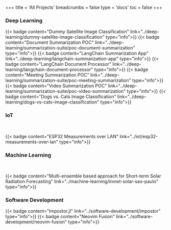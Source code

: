 +++
title = 'All Projects'
breadcrumbs = false
type = 'docs'
toc = false
+++

### Deep Learning

{{< badge content="Dummy Satellite Image Classification" link="../deep-learning/dummy-satellite-image-classification" type="info">}}
{{< badge content="Document Summarization POC" link="../deep-learning/summarization-suite/poc-document-summarization" type="info">}}
{{< badge content="LangChain Summarization App" link="../deep-learning/langchain-summarization-app" type="info">}}
{{< badge content="LangChain Document Processor" link="../deep-learning/langchain-document-processor" type="info">}}
{{< badge content="Meeting Summarization POC" link="../deep-learning/summarization-suite/poc-meeting-summarization" type="info">}}
{{< badge content="Video Summarization POC" link="../deep-learning/summarization-suite/poc-video-summarization" type="info">}}
{{< badge content="Dogs vs. Cats Image Classification" link="../deep-learning/dogs-vs-cats-image-classification" type="info">}}

### IoT

<br>

{{< badge content="ESP32 Measurements over LAN" link="../iot/esp32-measurements-over-lan" type="info">}}

### Machine Learning

<br>

{{< badge content="Multi-ensemble based approach for Short-term Solar Radiation Forecasting" link="../machine-learning/inmet-solar-sao-paulo" type="info">}}

### Software Development

{{< badge content="Impostor.jl" link="../software-development/impostor" type="info">}}
{{< badge content="Neovim Fusion" link="../software-development/neovim-fusion" type="info">}}
